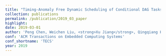 ```yaml
---
title: "Timing-Anomaly Free Dynamic Scheduling of Conditional DAG Tasks on Multi-Core Systems"
collection: publications
permalink: /publication/2019_03_paper
highlight: 
date: 2019-03-01
author: 'Peng Chen, Weichen Liu, <strong>Xu Jiang</strong>, Qingqiang He, Nan Guan'
conf: 'ACM Transactions on Embedded Computing Systems'
conf_shortname: 'TECS'
year: 2019
---
```

